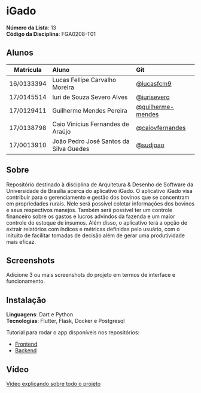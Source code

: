 # iGado

**Número da Lista**: 13<br>
**Código da Disciplina**: FGA0208-T01<br>

## Alunos
|Matrícula | Aluno | Git |
| :-: | :-- | :-- |
| 16/0133394 | Lucas Fellipe Carvalho Moreira| [@lucasfcm9](https://github.com/lucasfcm9) | 
| 17/0145514 | Iuri de Souza Severo Alves| [@iurisevero](https://github.com/iurisevero) | 
| 17/0129411 | Guilherme Mendes Pereira | [@guilherme-mendes](https://github.com/guilherme-mendes) | 
| 17/0138798 | Caio Vinícius Fernandes de Araújo | [@caiovfernandes](https://github.com/caiovfernandes) | 
| 17/0013910 | João Pedro José Santos da Silva Guedes | [@sudjoao](https://github.com/sudjoao) | 

## Sobre 
Repositório destinado à disciplina de Arquitetura & Desenho de Software da Universidade de Brasília acerca do aplicativo iGado. O aplicativo iGado visa contribuir para o gerenciamento e gestão dos bovinos que se concentram em propriedades rurais. Nele será possível coletar informações dos bovinos e seus respectivos manejos. Também será possível ter um controle financeiro sobre os gastos e lucros advindos da fazenda e um maior controle do estoque de insumos. Além disso, o aplicativo terá a opção de extrair relatórios com índices e métricas definidas pelo usuário, com o inituito de facilitar tomadas de decisão além de gerar uma produtividade mais eficaz.

## Screenshots
Adicione 3 ou mais screenshots do projeto em termos de interface e funcionamento.

## Instalação 
**Linguagens**: Dart e Python<br>
**Tecnologias**: Flutter, Flask, Docker e Postgresql<br>

Tutorial para rodar o app disponíveis nos repositórios:

- [Frontend](https://github.com/UnBArqDsw/2020.1_G13_iGado_Frontend)
- [Backend](https://github.com/UnBArqDsw/2020.1_G13_iGado_Backend)

## Vídeo

[Vídeo explicando sobre todo o projeto](https://youtu.be/ixYGB5ssLQs)

